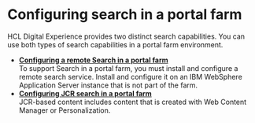 # Configuring search in a portal farm

HCL Digital Experience provides two distinct search capabilities. You can use both types of search capabilities in a portal farm environment.

-   **[Configuring a remote Search in a portal farm](farm_psearch.md)**  
To support Search in a portal farm, you must install and configure a remote search service. Install and configure it on an IBM WebSphere Application Server instance that is not part of the farm.
-   **[Configuring JCR search in a portal farm](farm_install_search.md)**  
JCR-based content includes content that is created with Web Content Manager or Personalization.
<!-- 

**Previous topic:**[Configuring search in a cluster](../config/config_search_clus.md)

**Next topic:**[Configuring search collections for a virtual portal](../admin-system/advp_tsk_cgf_srchcoll.md) -->

